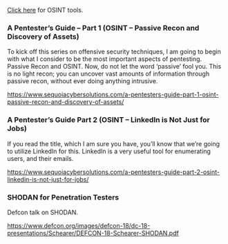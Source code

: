 [Click here](https://github.com/TheGetch/Penetration-Testing-Resources/wiki/OSINT---Tools) for OSINT tools.

### A Pentester’s Guide – Part 1 (OSINT – Passive Recon and Discovery of Assets)

To kick off this series on offensive security techniques, I am going to begin with what I consider to be the most important aspects of pentesting. Passive Recon and OSINT. Now, do not let the word ‘passive’ fool you. This is no light recon; you can uncover vast amounts of information through passive recon, without ever doing anything intrusive.

https://www.sequoiacybersolutions.com/a-pentesters-guide-part-1-osint-passive-recon-and-discovery-of-assets/

### A Pentester’s Guide Part 2 (OSINT – LinkedIn is Not Just for Jobs)

If you read the title, which I am sure you have, you’ll know that we’re going to utilize LinkedIn for this. LinkedIn is a very useful tool for enumerating users, and their emails.

https://www.sequoiacybersolutions.com/a-pentesters-guide-part-2-osint-linkedin-is-not-just-for-jobs/

### SHODAN for Penetration Testers

Defcon talk on SHODAN.

https://www.defcon.org/images/defcon-18/dc-18-presentations/Schearer/DEFCON-18-Schearer-SHODAN.pdf


